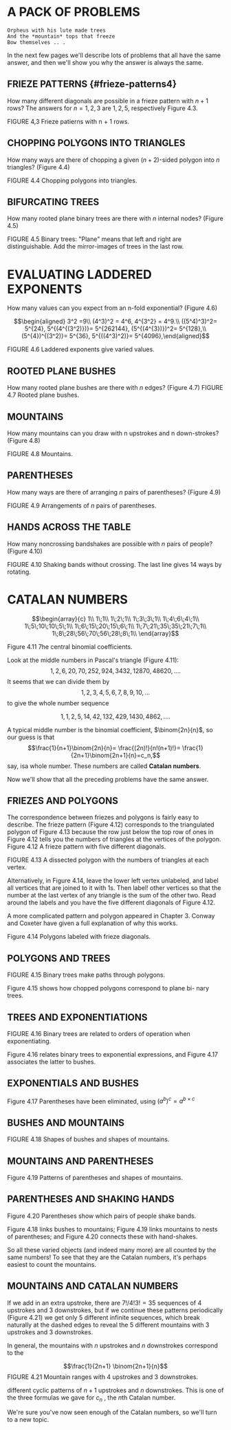 # A PACK OF PROBLEMS

    Orpheus with his lute made trees
    And the *mountain* tops that freeze
    Bow themselves .. .

In the next few pages we'll describe lots of problems that all have the
same answer, and then we'll show you why the answer is always the same.

## FRIEZE PATTERNS {#frieze-patterns4}

How many different diagonals are possible in a frieze pattern with $n+1$
rows? The answers for $n = 1, 2, 3$ are $1, 2, 5$, respectively Figure
4.3.

FIGURE 4,3 Frieze patierns with n + 1 rows.

## CHOPPING POLYGONS INTO TRIANGLES

How many ways are there of chopping a given ($n +2$)-sided polygon into
$n$ triangles? (Figure 4.4)

FIGURE 4.4 Chopping polygons into triangles.

## BIFURCATING TREES

How many rooted plane binary trees are there with $n$ internal nodes?
(Figure 4.5)

FIGURE 4.5 Binary trees: \"Plane\" means that left and right are
distinguishable. Add the mirror-images of trees in the last row.

# EVALUATING LADDERED EXPONENTS

How many values can you expect from an n-fold exponential? (Figure 4.6)

$$\begin{aligned}
    3^2 =9\\
    (4^3)^2 = 4^6, 4^{3^2} = 4^9.\\
    ((5^4)^3)^2= 5^{24},
    5^{(4^{(3^2)})}= 5^{262144},
    (5^{(4^{3})})^2= 5^{128},\\
    (5^{4})^{(3^2)}= 5^{36},
    5^{((4^3)^2)}= 5^{4096},\end{aligned}$$

FIGURE 4.6 Laddered exponents give varied values.

## ROOTED PLANE BUSHES

How many rooted plane bushes are there with $n$ edges? (Figure 4.7)
FIGURE 4.7 Rooted plane bushes.

## MOUNTAINS

How many mountains can you draw with n upstrokes and n down-strokes?
(Figure 4.8)

FIGURE 4.8 Mountains.

## PARENTHESES

How many ways are there of arranging $n$ pairs of parentheses? (Figure
4.9)

FIGURE 4.9 Arrangements of $n$ pairs of parentheses.

## HANDS ACROSS THE TABLE

How many noncrossing bandshakes are possible with $n$ pairs of people?
(Figure 4.10)

FIGURE 4.10 Shaking bands without crossing. The last line gives $14$
ways by rotating.

# CATALAN NUMBERS

$$\begin{array}{c}
        1\\
        1\;1\\
        1\;2\;1\\
        1\;3\;3\;1\\
        1\;4\;6\;4\;1\\
        1\;5\;10\;10\;5\;1\\
        1\;6\;15\;20\;15\;6\;1\\
        1\;7\;21\;35\;35\;21\;7\;1\\
        1\;8\;28\;56\;70\;56\;28\;8\;1\\
    \end{array}$$

Figure 4.11 7he central binomial coefficients.

Look at the middle numbers in Pascal's triangle (Figure 4.11):
$$1, 2, 6, 20, 70, 252, 924, 3432, 12870, 48620, ....$$ It seems that we
can divide them by $$1, 2, 3, 4, 5, 6, 7, 8,9, 10,...$$ to give the
whole number sequence

$$1, 1, 2, 5, 14, 42, 132, 429, 1430, 4862, ....$$

A typical middle number is the binomial coefficient, $\binom{2n}{n}$, so
our guess is that $$\frac{1}{n+1}\binom{2n}{n}=
    \frac{(2n)!}{n!(n+1)!}=
    \frac{1}{2n+1}\binom{2n+1}{n}=c_n,$$ say, isa whole number. These
numbers are called **Catalan numbers**.

Now we'll show that all the preceding problems have the same answer.

## FRIEZES AND POLYGONS

The correspondence between friezes and polygons is fairly easy to
describe. The frieze pattern (Figure 4.12) corresponds to the
triangulated polygon of Figure 4.13 because the row just below the top
row of ones in Figure 4.12 tells you the numbers of triangles at the
vertices of the polygon. Figure 4.12 A frieze pattern with five
different diagonals.

FIGURE 4.13 A dissected polygon with the numbers of triangles at each
vertex.

Alternatively, in Figure 4.14, leave the lower left vertex unlabeled,
and label all vertices that are joined to it with $1$s. Then label!
other vertices so that the number at the last vertex of any triangle is
the sum of the other two. Read around the labels and you have the five
different diagonals of Figure 4.12.

A more complicated pattern and polygon appeared in Chapter 3. Conway and
Coxeter have given a full explanation of why this works.

Figure 4.14 Polygons labeled with frieze diagonals.

## POLYGONS AND TREES

FIGURE 4.15 Binary trees make paths through polygons.

Figure 4.15 shows how chopped polygons correspond to plane bi- nary
trees.

## TREES AND EXPONENTIATIONS

FIGURE 4.16 Binary trees are related to orders of operation when
exponentiating.

Figure 4.16 relates binary trees to exponential expressions, and Figure
4.17 associates the latter to bushes.

## EXPONENTIALS AND BUSHES

Figure 4.17 Parentheses have been eliminated, using
$(a^b)^c = a^{b\times c}$

## BUSHES AND MOUNTAINS

FIGURE 4.18 Shapes of bushes and shapes of mountains.

## MOUNTAINS AND PARENTHESES

Figure 4.19 Patterns of parentheses and shapes of mountains.

## PARENTHESES AND SHAKING HANDS

Figure 4.20 Parentheses show which pairs of people shake bands.

Figure 4.18 links bushes to mountains; Figure 4.19 links mountains to
nests of parentheses; and Figure 4.20 connects these with hand-shakes.

So all these varied objects (and indeed many more) are all counted by
the same numbers! To see that they are the Catalan numbers, it's perhaps
easiest to count the mountains.

## MOUNTAINS AND CATALAN NUMBERS

If we add in an extra upstroke, there are $7!/4!3! = 35$ sequences of
$4$ upstrokes and $3$ downstrokes, but if we continue these patterns
periodically (Figure 4.21) we get only $5$ different infinite sequences,
which break naturally at the dashed edges to reveal the $5$ different
mountains with $3$ upstrokes and $3$ downstrokes.

In general, the mountains with $n$ upstrokes and $n$ downstrokes
correspond to the

$$\frac{1}{2n+1} \binom{2n+1}{n}$$ FIGURE 4.21 Mountain ranges with $4$
upstrokes and $3$ downstrokes.

different cyclic patterns of $n + 1$ upstrokes and $n$ downstrokes. This
is one of the three formulas we gave for $c_n$ , the $n$th Catalan
number.

We're sure you've now seen enough of the Catalan numbers, so we'll turn
to a new topic.
